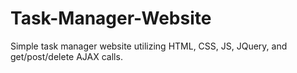 # Task-Manager-Website

Simple task manager website utilizing HTML, CSS, JS, JQuery, and get/post/delete AJAX calls.
